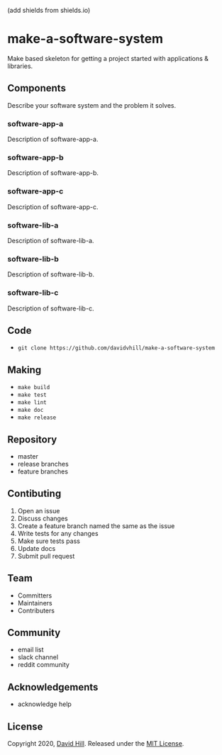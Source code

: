 (add shields from shields.io)

# make-a-software-system
Make based skeleton for getting a project started with applications & libraries.

## Components
Describe your software system and the problem it solves.

### software-app-a
Description of software-app-a.

### software-app-b
Description of software-app-b.

### software-app-c
Description of software-app-c.

### software-lib-a
Description of software-lib-a.

### software-lib-b
Description of software-lib-b.

### software-lib-c
Description of software-lib-c.

## Code
* ```git clone https://github.com/davidvhill/make-a-software-system```

## Making
* ```make build```
* ```make test```
* ```make lint```
* ```make doc```
* ```make release```

## Repository
* master
* release branches
* feature branches

## Contibuting
1. Open an issue
2. Discuss changes
3. Create a feature branch named the same as the issue
4. Write tests for any changes
5. Make sure tests pass
6. Update docs
7. Submit pull request

## Team
* Committers 
* Maintainers
* Contributers

## Community
* email list
* slack channel
* reddit community

## Acknowledgements
* acknowledge help

## License

Copyright 2020, [David Hill](https://github.com/davidvhill).
Released under the [MIT License](LICENSE).
